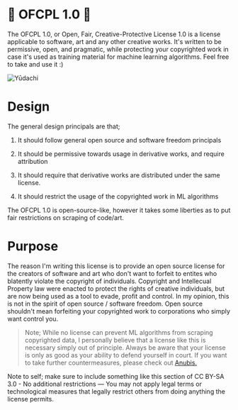 # 🎏 OFCPL 1.0 🎏
The OFCPL 1.0, or Open, Fair, Creative-Protective License 1.0 is a license applicable to software, art  and any other creative works. It's written to be permissive, open, and pragmatic, while protecting your copyrighted work in case it's used as training material for machine learning algorithms. Feel free to take and use it :)

![Yūdachi](https://github.com/user-attachments/assets/41422472-c6d2-49e4-9199-7fcfdf1e1f40)

# Design
The general design principals are that;

  1. It should follow general open source and software freedom principals

  2. It should be permissive towards usage in derivative works, and require attribution

  3. It should require that derivative works are distributed under the same license.
     
  4. It should restrict the usage of the copyrighted work in ML algorithms

The OFCPL 1.0 is open-source-like, however it takes some liberties as to put fair restrictions on scraping of code/art.

# Purpose
The reason I'm writing this license is to provide an open source license for the creators of software and art who don't want to forfeit to entites who blatently violate the copyright of individuals. Copyright and Intellecual Property law were enacted to protect the rights of creative individuals, but are now being used as a tool to evade, profit and control. In my opinion, this is not in the spirit of open source / software freedom. Open source shouldn't mean forfeiting your copyrighted work to corporations who simply want control you.

> Note; While no license can prevent ML algorithms from scraping copyrighted data, I personally believe that a license like this is necessary simply out of principle. Always be aware that your license is only as good as your ability to defend yourself in court. If you want to take further countermeasures, please check out [Anubis.](https://github.com/TecharoHQ/anubis)



Note to self; make sure to include something like this section of CC BY-SA 3.0 - 
 No additional restrictions — You may not apply legal terms or technological measures that legally restrict others from doing anything the license permits. 
